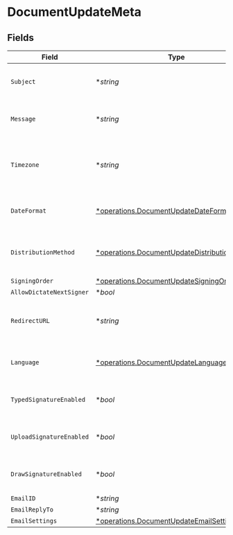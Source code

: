 # DocumentUpdateMeta


## Fields

| Field                                                                                                       | Type                                                                                                        | Required                                                                                                    | Description                                                                                                 |
| ----------------------------------------------------------------------------------------------------------- | ----------------------------------------------------------------------------------------------------------- | ----------------------------------------------------------------------------------------------------------- | ----------------------------------------------------------------------------------------------------------- |
| `Subject`                                                                                                   | **string*                                                                                                   | :heavy_minus_sign:                                                                                          | The subject of the email that will be sent to the recipients.                                               |
| `Message`                                                                                                   | **string*                                                                                                   | :heavy_minus_sign:                                                                                          | The message of the email that will be sent to the recipients.                                               |
| `Timezone`                                                                                                  | **string*                                                                                                   | :heavy_minus_sign:                                                                                          | The timezone to use for date fields and signing the document. Example Etc/UTC, Australia/Melbourne          |
| `DateFormat`                                                                                                | [*operations.DocumentUpdateDateFormat](../../models/operations/documentupdatedateformat.md)                 | :heavy_minus_sign:                                                                                          | The date format to use for date fields and signing the document.                                            |
| `DistributionMethod`                                                                                        | [*operations.DocumentUpdateDistributionMethod](../../models/operations/documentupdatedistributionmethod.md) | :heavy_minus_sign:                                                                                          | The distribution method to use when sending the document to the recipients.                                 |
| `SigningOrder`                                                                                              | [*operations.DocumentUpdateSigningOrder](../../models/operations/documentupdatesigningorder.md)             | :heavy_minus_sign:                                                                                          | N/A                                                                                                         |
| `AllowDictateNextSigner`                                                                                    | **bool*                                                                                                     | :heavy_minus_sign:                                                                                          | N/A                                                                                                         |
| `RedirectURL`                                                                                               | **string*                                                                                                   | :heavy_minus_sign:                                                                                          | The URL to which the recipient should be redirected after signing the document.                             |
| `Language`                                                                                                  | [*operations.DocumentUpdateLanguage](../../models/operations/documentupdatelanguage.md)                     | :heavy_minus_sign:                                                                                          | The language to use for email communications with recipients.                                               |
| `TypedSignatureEnabled`                                                                                     | **bool*                                                                                                     | :heavy_minus_sign:                                                                                          | Whether to allow recipients to sign using a typed signature.                                                |
| `UploadSignatureEnabled`                                                                                    | **bool*                                                                                                     | :heavy_minus_sign:                                                                                          | Whether to allow recipients to sign using an uploaded signature.                                            |
| `DrawSignatureEnabled`                                                                                      | **bool*                                                                                                     | :heavy_minus_sign:                                                                                          | Whether to allow recipients to sign using a draw signature.                                                 |
| `EmailID`                                                                                                   | **string*                                                                                                   | :heavy_minus_sign:                                                                                          | N/A                                                                                                         |
| `EmailReplyTo`                                                                                              | **string*                                                                                                   | :heavy_minus_sign:                                                                                          | N/A                                                                                                         |
| `EmailSettings`                                                                                             | [*operations.DocumentUpdateEmailSettings](../../models/operations/documentupdateemailsettings.md)           | :heavy_minus_sign:                                                                                          | N/A                                                                                                         |